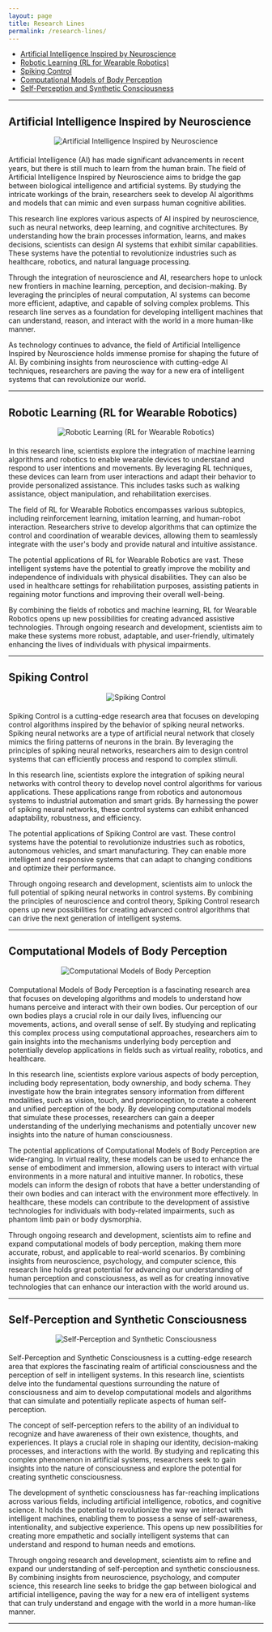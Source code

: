 ```yaml
---
layout: page
title: Research Lines
permalink: /research-lines/
---
```


* [Artificial Intelligence Inspired by Neuroscience](#artificial-intelligence-inspired-by-neuroscience)
* [Robotic Learning (RL for Wearable Robotics)](#robotic-learning-rl-for-wearable-robotics)
* [Spiking Control](#spiking-control)
* [Computational Models of Body Perception](#computational-models-of-body-perception)
* [Self-Perception and Synthetic Consciousness](#self-perception-and-synthetic-consciousness)

---

## Artificial Intelligence Inspired by Neuroscience

<div align="center" style="margin-bottom: 20px;">
    <img src="/images/research-lines/artificial-intelligence-inspired-by-neuroscience.jpg" alt="Artificial Intelligence Inspired by Neuroscience">
</div>

Artificial Intelligence (AI) has made significant advancements in recent years, but there is still much to learn from the human brain. The field of Artificial Intelligence Inspired by Neuroscience aims to bridge the gap between biological intelligence and artificial systems. By studying the intricate workings of the brain, researchers seek to develop AI algorithms and models that can mimic and even surpass human cognitive abilities.

This research line explores various aspects of AI inspired by neuroscience, such as neural networks, deep learning, and cognitive architectures. By understanding how the brain processes information, learns, and makes decisions, scientists can design AI systems that exhibit similar capabilities. These systems have the potential to revolutionize industries such as healthcare, robotics, and natural language processing.

Through the integration of neuroscience and AI, researchers hope to unlock new frontiers in machine learning, perception, and decision-making. By leveraging the principles of neural computation, AI systems can become more efficient, adaptive, and capable of solving complex problems. This research line serves as a foundation for developing intelligent machines that can understand, reason, and interact with the world in a more human-like manner.

As technology continues to advance, the field of Artificial Intelligence Inspired by Neuroscience holds immense promise for shaping the future of AI. By combining insights from neuroscience with cutting-edge AI techniques, researchers are paving the way for a new era of intelligent systems that can revolutionize our world.

---

## Robotic Learning (RL for Wearable Robotics)

<div align="center" style="margin-bottom: 20px;">
    <img src="/images/research-lines/robotic-learning-rl-for-wearable-robotics.jpg" alt="Robotic Learning (RL for Wearable Robotics)">
</div>

In this research line, scientists explore the integration of machine learning algorithms and robotics to enable wearable devices to understand and respond to user intentions and movements. By leveraging RL techniques, these devices can learn from user interactions and adapt their behavior to provide personalized assistance. This includes tasks such as walking assistance, object manipulation, and rehabilitation exercises.

The field of RL for Wearable Robotics encompasses various subtopics, including reinforcement learning, imitation learning, and human-robot interaction. Researchers strive to develop algorithms that can optimize the control and coordination of wearable devices, allowing them to seamlessly integrate with the user's body and provide natural and intuitive assistance.

The potential applications of RL for Wearable Robotics are vast. These intelligent systems have the potential to greatly improve the mobility and independence of individuals with physical disabilities. They can also be used in healthcare settings for rehabilitation purposes, assisting patients in regaining motor functions and improving their overall well-being.

By combining the fields of robotics and machine learning, RL for Wearable Robotics opens up new possibilities for creating advanced assistive technologies. Through ongoing research and development, scientists aim to make these systems more robust, adaptable, and user-friendly, ultimately enhancing the lives of individuals with physical impairments.

---

## Spiking Control

<div align="center" style="margin-bottom: 20px;">
    <img src="/images/research-lines/spiking-control.png" alt="Spiking Control">
</div>

Spiking Control is a cutting-edge research area that focuses on developing control algorithms inspired by the behavior of spiking neural networks. Spiking neural networks are a type of artificial neural network that closely mimics the firing patterns of neurons in the brain. By leveraging the principles of spiking neural networks, researchers aim to design control systems that can efficiently process and respond to complex stimuli.

In this research line, scientists explore the integration of spiking neural networks with control theory to develop novel control algorithms for various applications. These applications range from robotics and autonomous systems to industrial automation and smart grids. By harnessing the power of spiking neural networks, these control systems can exhibit enhanced adaptability, robustness, and efficiency.

The potential applications of Spiking Control are vast. These control systems have the potential to revolutionize industries such as robotics, autonomous vehicles, and smart manufacturing. They can enable more intelligent and responsive systems that can adapt to changing conditions and optimize their performance.

Through ongoing research and development, scientists aim to unlock the full potential of spiking neural networks in control systems. By combining the principles of neuroscience and control theory, Spiking Control research opens up new possibilities for creating advanced control algorithms that can drive the next generation of intelligent systems.

---

## Computational Models of Body Perception

<div align="center" style="margin-bottom: 20px;">
    <img src="/images/research-lines/computational-models-of-body-perception.png" alt="Computational Models of Body Perception">
</div>

Computational Models of Body Perception is a fascinating research area that focuses on developing algorithms and models to understand how humans perceive and interact with their own bodies. Our perception of our own bodies plays a crucial role in our daily lives, influencing our movements, actions, and overall sense of self. By studying and replicating this complex process using computational approaches, researchers aim to gain insights into the mechanisms underlying body perception and potentially develop applications in fields such as virtual reality, robotics, and healthcare.

In this research line, scientists explore various aspects of body perception, including body representation, body ownership, and body schema. They investigate how the brain integrates sensory information from different modalities, such as vision, touch, and proprioception, to create a coherent and unified perception of the body. By developing computational models that simulate these processes, researchers can gain a deeper understanding of the underlying mechanisms and potentially uncover new insights into the nature of human consciousness.

The potential applications of Computational Models of Body Perception are wide-ranging. In virtual reality, these models can be used to enhance the sense of embodiment and immersion, allowing users to interact with virtual environments in a more natural and intuitive manner. In robotics, these models can inform the design of robots that have a better understanding of their own bodies and can interact with the environment more effectively. In healthcare, these models can contribute to the development of assistive technologies for individuals with body-related impairments, such as phantom limb pain or body dysmorphia.

Through ongoing research and development, scientists aim to refine and expand computational models of body perception, making them more accurate, robust, and applicable to real-world scenarios. By combining insights from neuroscience, psychology, and computer science, this research line holds great potential for advancing our understanding of human perception and consciousness, as well as for creating innovative technologies that can enhance our interaction with the world around us.

---

## Self-Perception and Synthetic Consciousness

<div align="center" style="margin-bottom: 20px;">
    <img src="/images/research-lines/self-perception-and-synthetic-consciousness.jpg" alt="Self-Perception and Synthetic Consciousness">
</div>

Self-Perception and Synthetic Consciousness is a cutting-edge research area that explores the fascinating realm of artificial consciousness and the perception of self in intelligent systems. In this research line, scientists delve into the fundamental questions surrounding the nature of consciousness and aim to develop computational models and algorithms that can simulate and potentially replicate aspects of human self-perception.

The concept of self-perception refers to the ability of an individual to recognize and have awareness of their own existence, thoughts, and experiences. It plays a crucial role in shaping our identity, decision-making processes, and interactions with the world. By studying and replicating this complex phenomenon in artificial systems, researchers seek to gain insights into the nature of consciousness and explore the potential for creating synthetic consciousness.

The development of synthetic consciousness has far-reaching implications across various fields, including artificial intelligence, robotics, and cognitive science. It holds the potential to revolutionize the way we interact with intelligent machines, enabling them to possess a sense of self-awareness, intentionality, and subjective experience. This opens up new possibilities for creating more empathetic and socially intelligent systems that can understand and respond to human needs and emotions.

Through ongoing research and development, scientists aim to refine and expand our understanding of self-perception and synthetic consciousness. By combining insights from neuroscience, psychology, and computer science, this research line seeks to bridge the gap between biological and artificial intelligence, paving the way for a new era of intelligent systems that can truly understand and engage with the world in a more human-like manner.

---


